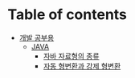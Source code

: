 # Table of contents

* [개발 공부용](README.md)
  * [JAVA](undefined/java/README.md)
    * [자바 자료형의 종류](undefined/java/undefined.md)
    * [자동 형변환과 강제 형변환](undefined/java/undefined-1.md)
